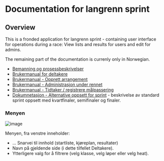 # Documentation for langrenn sprint

## Overview
This is a fronded application for langrenn sprint - containing user interface for operations during a race: View lists and results for users and edit for admins.

The remaining part of the documentation is currenly only in Norwegian.

- [Bemanning og prosessbeskrivelser](task_descriptions.md)
- [Brukermanual for deltakere](contestant.md)
- [Brukermanual - Opprett arrangement](before_race/)
- [Brukermanual - Administrasjon under rennet](during_race.md)
- [Brukermanual - Tidtaker / registrere målpassering](timing.md)
- [Dokumnetasjon - Alternative oppsett for sprint](race_config.md) - beskrivelse av standard sprint oppsett med kvartfinaler, semifinaler og finaler.

### Menyen
![image](https://user-images.githubusercontent.com/56455987/150684640-9da7d4a8-9f81-426f-9e03-52798e0dd6a6.png)

Menyen, fra venstre inneholder: 
- ... Snarvei til innhold (startliste, kjøreplan, resultater)
- Navn på gjeldende side (i dette tilfellet Deltakere).
- Ytterligere valg for å filtrere (velg klasse, velg løper eller velg heat).